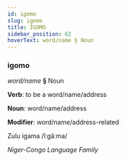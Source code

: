 ```yaml
---
id: igomo
slug: igomo
title: İGOMO
sidebar_position: 62
hoverText: word/name § Noun
---
```


### igomo

*word/name* **§** Noun

**Verb**: to be a word/name/address

**Noun**: word/name/address

**Modifier**: word/name/address-related

Zulu igama /îːɡâːma/

*Niger-Congo Language Family*